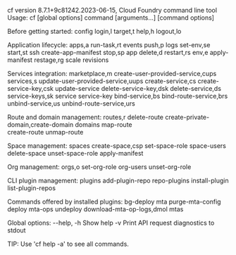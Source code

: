 cf version 8.7.1+9c81242.2023-06-15, Cloud Foundry command line tool
Usage: cf [global options] command [arguments...] [command options]

Before getting started:
  config    login,l      target,t
  help,h    logout,lo    

Application lifecycle:
  apps,a        run-task,rt    events
  push,p        logs           set-env,se
  start,st      ssh            create-app-manifest
  stop,sp       app            delete,d
  restart,rs    env,e          apply-manifest
  restage,rg    scale          revisions

Services integration:
  marketplace,m        create-user-provided-service,cups
  services,s           update-user-provided-service,uups
  create-service,cs    create-service-key,csk
  update-service       delete-service-key,dsk
  delete-service,ds    service-keys,sk
  service              service-key
  bind-service,bs      bind-route-service,brs
  unbind-service,us    unbind-route-service,urs

Route and domain management:
  routes,r        delete-route    create-private-domain,create-domain
  domains         map-route       
  create-route    unmap-route     

Space management:
  spaces            create-space,csp    set-space-role
  space-users       delete-space        unset-space-role
  apply-manifest                        

Org management:
  orgs,o       set-org-role
  org-users    unset-org-role

CLI plugin management:
  plugins           add-plugin-repo      repo-plugins
  install-plugin    list-plugin-repos    

Commands offered by installed plugins:
  bg-deploy                    mta        purge-mta-config
  deploy                       mta-ops    undeploy
  download-mta-op-logs,dmol    mtas       

Global options:
  --help, -h                         Show help
  -v                                 Print API request diagnostics to stdout

TIP: Use 'cf help -a' to see all commands.
